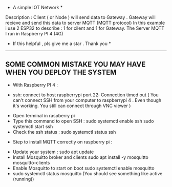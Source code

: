 * A simple IOT Network *

Description :
Client ( or Node ) will send data to Gateway . Gateway will recieve and send this data to server MQTT (MQTT protocol)
In this example i use 2 ESP32 to describe : 1 for cilent and 1 for Gateway. The Server MQTT I run in Raspberry PI 4 (4G)

* If this helpful , pls give me a star . Thank you *

-----------------------------------------------------------------------------------------------------------
SOME COMMON MISTAKE YOU MAY HAVE WHEN YOU DEPLOY THE SYSTEM
-----------------------------------------------------------------------------------------------------------
* With Raspberry PI 4 :

* ssh: connect to host raspberrypi port 22: Connection timed out ( You can't connect SSH from your computer to raspberrypi 4 . Even
though it's working. You still can connect through VNC viewer )

- Open terminal in raspberry pi
- Type this command to open SSH :
sudo systemctl enable ssh
sudo systemctl start ssh
- Check the ssh status :
sudo systemctl status ssh

* Step to install MQTT correctly on raspberry pi :
- Update your system :
sudo apt update
- Install Mosquitto broker and clients
sudo apt install -y mosquitto mosquitto-clients
- Enable Mosquitto to start on boot
sudo systemctl enable mosquitto
- sudo systemctl status mosquitto (You should see something like active (running))



